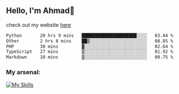 
## Hello, I'm Ahmad👋

check out my website [here](https://ahmadalwi.com/)

<!--START_SECTION:waka-->

```txt
Python       20 hrs 9 mins   █████████████████████░░░░   83.44 %
Other        2 hrs 8 mins    ██▒░░░░░░░░░░░░░░░░░░░░░░   08.85 %
PHP          38 mins         ▓░░░░░░░░░░░░░░░░░░░░░░░░   02.64 %
TypeScript   27 mins         ▒░░░░░░░░░░░░░░░░░░░░░░░░   01.92 %
Markdown     10 mins         ▒░░░░░░░░░░░░░░░░░░░░░░░░   00.75 %
```

<!--END_SECTION:waka-->

### My arsenal:

[![My Skills](https://skillicons.dev/icons?i=js,ts,py,go,react,nextjs,svelte,nodejs,django,tailwind,html,css,sass,firebase,mongodb,postgres,mysql,redis,git,github,docker,vscode,figma,godot)](https://skillicons.dev)
